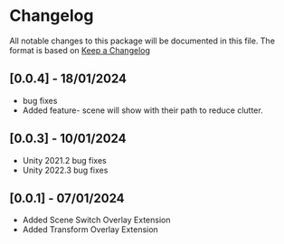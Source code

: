 # Changelog 
All notable changes to this package will be documented in this file. The format is based on [Keep a Changelog](http://keepachangelog.com/en/1.0.0/)


## [0.0.4] - 18/01/2024
- bug fixes
- Added feature- scene will show with their path to reduce clutter.

## [0.0.3] - 10/01/2024
- Unity 2021.2 bug fixes
- Unity 2022.3 bug fixes

## [0.0.1] - 07/01/2024
- Added Scene Switch Overlay Extension
- Added Transform Overlay Extension


